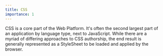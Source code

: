 ```yaml
---
title: CSS
importance: 1
---
```


CSS is a core part of the Web Platform. It's often the second largest part of an application by language type, next to JavaScript. While there are a myriad of differing approaches to CSS authorship, the end result is generally represented as a StyleSheet to be loaded and applied by the browser.
